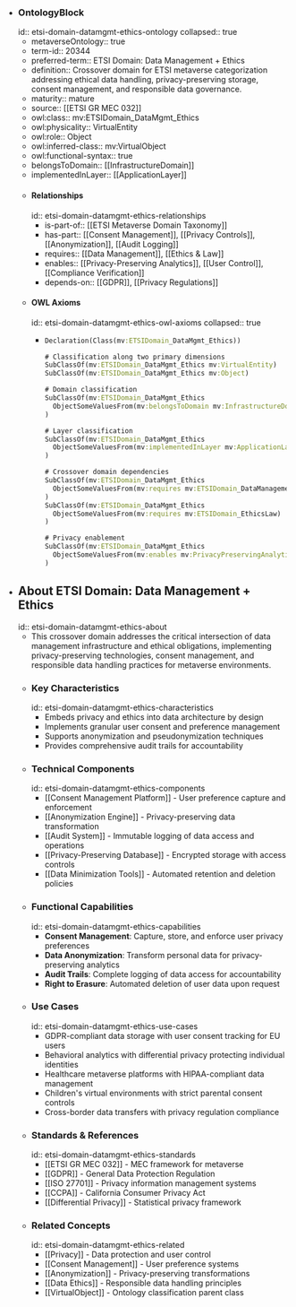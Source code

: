 - ### OntologyBlock
  id:: etsi-domain-datamgmt-ethics-ontology
  collapsed:: true
	- metaverseOntology:: true
	- term-id:: 20344
	- preferred-term:: ETSI Domain: Data Management + Ethics
	- definition:: Crossover domain for ETSI metaverse categorization addressing ethical data handling, privacy-preserving storage, consent management, and responsible data governance.
	- maturity:: mature
	- source:: [[ETSI GR MEC 032]]
	- owl:class:: mv:ETSIDomain_DataMgmt_Ethics
	- owl:physicality:: VirtualEntity
	- owl:role:: Object
	- owl:inferred-class:: mv:VirtualObject
	- owl:functional-syntax:: true
	- belongsToDomain:: [[InfrastructureDomain]]
	- implementedInLayer:: [[ApplicationLayer]]
	- #### Relationships
	  id:: etsi-domain-datamgmt-ethics-relationships
		- is-part-of:: [[ETSI Metaverse Domain Taxonomy]]
		- has-part:: [[Consent Management]], [[Privacy Controls]], [[Anonymization]], [[Audit Logging]]
		- requires:: [[Data Management]], [[Ethics & Law]]
		- enables:: [[Privacy-Preserving Analytics]], [[User Control]], [[Compliance Verification]]
		- depends-on:: [[GDPR]], [[Privacy Regulations]]
	- #### OWL Axioms
	  id:: etsi-domain-datamgmt-ethics-owl-axioms
	  collapsed:: true
		- ```clojure
		  Declaration(Class(mv:ETSIDomain_DataMgmt_Ethics))

		  # Classification along two primary dimensions
		  SubClassOf(mv:ETSIDomain_DataMgmt_Ethics mv:VirtualEntity)
		  SubClassOf(mv:ETSIDomain_DataMgmt_Ethics mv:Object)

		  # Domain classification
		  SubClassOf(mv:ETSIDomain_DataMgmt_Ethics
		    ObjectSomeValuesFrom(mv:belongsToDomain mv:InfrastructureDomain)
		  )

		  # Layer classification
		  SubClassOf(mv:ETSIDomain_DataMgmt_Ethics
		    ObjectSomeValuesFrom(mv:implementedInLayer mv:ApplicationLayer)
		  )

		  # Crossover domain dependencies
		  SubClassOf(mv:ETSIDomain_DataMgmt_Ethics
		    ObjectSomeValuesFrom(mv:requires mv:ETSIDomain_DataManagement)
		  )
		  SubClassOf(mv:ETSIDomain_DataMgmt_Ethics
		    ObjectSomeValuesFrom(mv:requires mv:ETSIDomain_EthicsLaw)
		  )

		  # Privacy enablement
		  SubClassOf(mv:ETSIDomain_DataMgmt_Ethics
		    ObjectSomeValuesFrom(mv:enables mv:PrivacyPreservingAnalytics)
		  )
		  ```
- ## About ETSI Domain: Data Management + Ethics
  id:: etsi-domain-datamgmt-ethics-about
	- This crossover domain addresses the critical intersection of data management infrastructure and ethical obligations, implementing privacy-preserving technologies, consent management, and responsible data handling practices for metaverse environments.
	- ### Key Characteristics
	  id:: etsi-domain-datamgmt-ethics-characteristics
		- Embeds privacy and ethics into data architecture by design
		- Implements granular user consent and preference management
		- Supports anonymization and pseudonymization techniques
		- Provides comprehensive audit trails for accountability
	- ### Technical Components
	  id:: etsi-domain-datamgmt-ethics-components
		- [[Consent Management Platform]] - User preference capture and enforcement
		- [[Anonymization Engine]] - Privacy-preserving data transformation
		- [[Audit System]] - Immutable logging of data access and operations
		- [[Privacy-Preserving Database]] - Encrypted storage with access controls
		- [[Data Minimization Tools]] - Automated retention and deletion policies
	- ### Functional Capabilities
	  id:: etsi-domain-datamgmt-ethics-capabilities
		- **Consent Management**: Capture, store, and enforce user privacy preferences
		- **Data Anonymization**: Transform personal data for privacy-preserving analytics
		- **Audit Trails**: Complete logging of data access for accountability
		- **Right to Erasure**: Automated deletion of user data upon request
	- ### Use Cases
	  id:: etsi-domain-datamgmt-ethics-use-cases
		- GDPR-compliant data storage with user consent tracking for EU users
		- Behavioral analytics with differential privacy protecting individual identities
		- Healthcare metaverse platforms with HIPAA-compliant data management
		- Children's virtual environments with strict parental consent controls
		- Cross-border data transfers with privacy regulation compliance
	- ### Standards & References
	  id:: etsi-domain-datamgmt-ethics-standards
		- [[ETSI GR MEC 032]] - MEC framework for metaverse
		- [[GDPR]] - General Data Protection Regulation
		- [[ISO 27701]] - Privacy information management systems
		- [[CCPA]] - California Consumer Privacy Act
		- [[Differential Privacy]] - Statistical privacy framework
	- ### Related Concepts
	  id:: etsi-domain-datamgmt-ethics-related
		- [[Privacy]] - Data protection and user control
		- [[Consent Management]] - User preference systems
		- [[Anonymization]] - Privacy-preserving transformations
		- [[Data Ethics]] - Responsible data handling principles
		- [[VirtualObject]] - Ontology classification parent class

